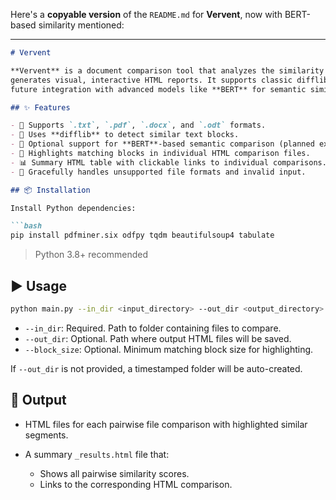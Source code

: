 Here's a **copyable version** of the `README.md` for **Vervent**, now with BERT-based similarity mentioned:

---

````markdown
# Vervent

**Vervent** is a document comparison tool that analyzes the similarity between multiple files and
generates visual, interactive HTML reports. It supports classic difflib-based comparison as well as
future integration with advanced models like **BERT** for semantic similarity detection.

## ✨ Features

- 📄 Supports `.txt`, `.pdf`, `.docx`, and `.odt` formats.
- 🧠 Uses **difflib** to detect similar text blocks.
- 🧬 Optional support for **BERT**-based semantic comparison (planned extension).
- 🎨 Highlights matching blocks in individual HTML comparison files.
- 📊 Summary HTML table with clickable links to individual comparisons.
- 🚫 Gracefully handles unsupported file formats and invalid input.

## 📦 Installation

Install Python dependencies:

```bash
pip install pdfminer.six odfpy tqdm beautifulsoup4 tabulate
````

> Python 3.8+ recommended

## ▶️ Usage

```bash
python main.py --in_dir <input_directory> --out_dir <output_directory> --block_size <int>
```

* `--in_dir`: Required. Path to folder containing files to compare.
* `--out_dir`: Optional. Path where output HTML files will be saved.
* `--block_size`: Optional. Minimum matching block size for highlighting.

If `--out_dir` is not provided, a timestamped folder will be auto-created.

## 📁 Output

* HTML files for each pairwise file comparison with highlighted similar segments.
* A summary `_results.html` file that:

  * Shows all pairwise similarity scores.
  * Links to the corresponding HTML comparison.

